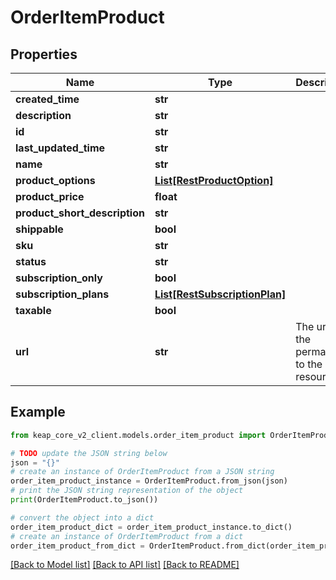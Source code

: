 # OrderItemProduct


## Properties

Name | Type | Description | Notes
------------ | ------------- | ------------- | -------------
**created_time** | **str** |  | [optional] 
**description** | **str** |  | [optional] 
**id** | **str** |  | [optional] 
**last_updated_time** | **str** |  | [optional] 
**name** | **str** |  | [optional] 
**product_options** | [**List[RestProductOption]**](RestProductOption.md) |  | [optional] 
**product_price** | **float** |  | [optional] 
**product_short_description** | **str** |  | [optional] 
**shippable** | **bool** |  | [optional] 
**sku** | **str** |  | [optional] 
**status** | **str** |  | [optional] 
**subscription_only** | **bool** |  | [optional] 
**subscription_plans** | [**List[RestSubscriptionPlan]**](RestSubscriptionPlan.md) |  | [optional] 
**taxable** | **bool** |  | [optional] 
**url** | **str** | The url is the permalink to the resource | [optional] 

## Example

```python
from keap_core_v2_client.models.order_item_product import OrderItemProduct

# TODO update the JSON string below
json = "{}"
# create an instance of OrderItemProduct from a JSON string
order_item_product_instance = OrderItemProduct.from_json(json)
# print the JSON string representation of the object
print(OrderItemProduct.to_json())

# convert the object into a dict
order_item_product_dict = order_item_product_instance.to_dict()
# create an instance of OrderItemProduct from a dict
order_item_product_from_dict = OrderItemProduct.from_dict(order_item_product_dict)
```
[[Back to Model list]](../README.md#documentation-for-models) [[Back to API list]](../README.md#documentation-for-api-endpoints) [[Back to README]](../README.md)


